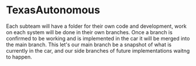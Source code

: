 # TexasAutonomous
Each subteam will have a folder for their own code and development, work on each system will be done in their own branches.
Once a branch is confirmed to be working and is implemented in the car it will be merged into the main branch.
This let's our main branch be a snapshot of what is currently in the car, and our side branches of future implementations waitng to happen.
